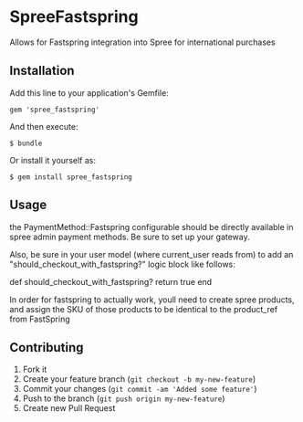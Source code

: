 # SpreeFastspring

Allows for Fastspring integration into Spree for international purchases

## Installation

Add this line to your application's Gemfile:

    gem 'spree_fastspring'

And then execute:

    $ bundle

Or install it yourself as:

    $ gem install spree_fastspring

## Usage

the PaymentMethod::Fastspring configurable should be directly available in spree admin payment methods.  Be sure to set up your gateway.

Also, be sure in your user model (where current_user reads from) to add an "should_checkout_with_fastspring?" logic block like follows:

  def should_checkout_with_fastspring?
  	return true
  end

In order for fastspring to actually work, youll need to create spree products, and assign the SKU of those products to
be identical to the product_ref from FastSpring

## Contributing

1. Fork it
2. Create your feature branch (`git checkout -b my-new-feature`)
3. Commit your changes (`git commit -am 'Added some feature'`)
4. Push to the branch (`git push origin my-new-feature`)
5. Create new Pull Request

